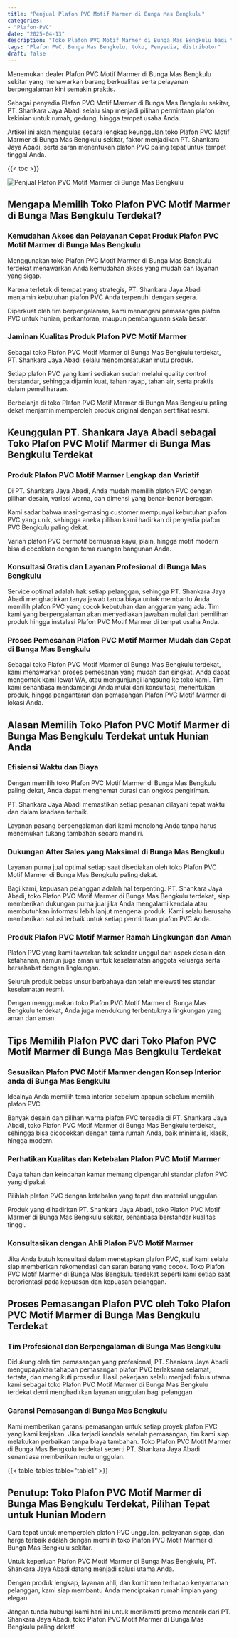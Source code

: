 ```yaml
---
title: "Penjual Plafon PVC Motif Marmer di Bunga Mas Bengkulu"
categories: 
- "Plafon-PVC"
date: "2025-04-13"
description: "Toko Plafon PVC Motif Marmer di Bunga Mas Bengkulu bagi tempat tinggal, kantor, serta gerai. Material berkualitas, pilihan motif, pilihan warna modern, beserta servis instalasi oleh tenaga ahli ahli serta kepastian resmi!|Jasa distribusi Plafon PVC Motif Marmer di Bunga Mas Bengkulu bagi keperluan tempat tinggal, office, maupun gerai, dengan produk berkualitas dan pemasangan oleh tim ahli serta jaminan resmi.|Alternatif Plafon PVC Motif Marmer di Bunga Mas Bengkulu yang terpercaya untuk hunian, kantor, serta toko, bersama produk unggulan dan pemasangan ditangani oleh tim profesional serta jaminan resmi.|Distribusi Plafon PVC Motif Marmer di Bunga Mas Bengkulu bagi hunian, kantor, serta ritel, dengan material unggulan dan pemasangan oleh tenaga ahli ahli, dilengkapi beserta garansi resmi.}"
tags: "Plafon PVC, Bunga Mas Bengkulu, toko, Penyedia, distributor"
draft: false
---
```


Menemukan dealer Plafon PVC Motif Marmer di Bunga Mas Bengkulu sekitar yang menawarkan barang berkualitas serta pelayanan berpengalaman kini semakin praktis.

Sebagai penyedia Plafon PVC Motif Marmer di Bunga Mas Bengkulu sekitar, PT. Shankara Jaya Abadi selalu siap menjadi pilihan permintaan plafon kekinian untuk rumah, gedung, hingga tempat usaha Anda.

Artikel ini akan mengulas secara lengkap keunggulan toko Plafon PVC Motif Marmer di Bunga Mas Bengkulu sekitar, faktor menjadikan PT. Shankara Jaya Abadi, serta saran menentukan plafon PVC paling tepat untuk tempat tinggal Anda.

{{< toc >}}

![Penjual Plafon PVC Motif Marmer di Bunga Mas Bengkulu](/images/Plafon-PVC/Penjual-Plafon-PVC-Motif-Marmer-di-Bunga-Mas-Bengkulu.png)


## Mengapa Memilih Toko Plafon PVC Motif Marmer di Bunga Mas Bengkulu Terdekat?

### Kemudahan Akses dan Pelayanan Cepat Produk Plafon PVC Motif Marmer di Bunga Mas Bengkulu

Menggunakan toko Plafon PVC Motif Marmer di Bunga Mas Bengkulu terdekat menawarkan Anda kemudahan akses yang mudah dan layanan yang sigap.

Karena terletak di tempat yang strategis, PT. Shankara Jaya Abadi menjamin kebutuhan plafon PVC Anda terpenuhi dengan segera.

Diperkuat oleh tim berpengalaman, kami menangani pemasangan plafon PVC untuk hunian, perkantoran, maupun pembangunan skala besar.

### Jaminan Kualitas Produk Plafon PVC Motif Marmer

Sebagai toko Plafon PVC Motif Marmer di Bunga Mas Bengkulu terdekat, PT. Shankara Jaya Abadi selalu menomorsatukan mutu produk.

Setiap plafon PVC yang kami sediakan sudah melalui quality control berstandar, sehingga dijamin kuat, tahan rayap, tahan air, serta praktis dalam pemeliharaan.

Berbelanja di toko Plafon PVC Motif Marmer di Bunga Mas Bengkulu paling dekat menjamin memperoleh produk original dengan sertifikat resmi.

## Keunggulan PT. Shankara Jaya Abadi sebagai Toko Plafon PVC Motif Marmer di Bunga Mas Bengkulu Terdekat

### Produk Plafon PVC Motif Marmer Lengkap dan Variatif

Di PT. Shankara Jaya Abadi, Anda mudah memilih plafon PVC dengan pilihan desain, variasi warna, dan dimensi yang benar-benar beragam.

Kami sadar bahwa masing-masing customer mempunyai kebutuhan plafon PVC yang unik, sehingga aneka pilihan kami hadirkan di penyedia plafon PVC Bengkulu paling dekat.

Varian plafon PVC bermotif bernuansa kayu, plain, hingga motif modern bisa dicocokkan dengan tema ruangan bangunan Anda.

### Konsultasi Gratis dan Layanan Profesional di Bunga Mas Bengkulu

Service optimal adalah hak setiap pelanggan, sehingga PT. Shankara Jaya Abadi menghadirkan tanya jawab tanpa biaya untuk membantu Anda memilih plafon PVC yang cocok kebutuhan dan anggaran yang ada. Tim kami yang berpengalaman akan menyediakan jawaban mulai dari pemilihan produk hingga instalasi Plafon PVC Motif Marmer di tempat usaha Anda.

### Proses Pemesanan Plafon PVC Motif Marmer Mudah dan Cepat di Bunga Mas Bengkulu

Sebagai toko Plafon PVC Motif Marmer di Bunga Mas Bengkulu terdekat, kami menawarkan proses pemesanan yang mudah dan singkat. Anda dapat mengontak kami lewat WA, atau mengunjungi langsung ke toko kami. Tim kami senantiasa mendampingi Anda mulai dari konsultasi, menentukan produk, hingga pengantaran dan pemasangan Plafon PVC Motif Marmer di lokasi Anda.

## Alasan Memilih Toko Plafon PVC Motif Marmer di Bunga Mas Bengkulu Terdekat untuk Hunian Anda

### Efisiensi Waktu dan Biaya

Dengan memilih toko Plafon PVC Motif Marmer di Bunga Mas Bengkulu paling dekat, Anda dapat menghemat durasi dan ongkos pengiriman.

PT. Shankara Jaya Abadi memastikan setiap pesanan dilayani tepat waktu dan dalam keadaan terbaik.

Layanan pasang berpengalaman dari kami menolong Anda tanpa harus menemukan tukang tambahan secara mandiri.

### Dukungan After Sales yang Maksimal di Bunga Mas Bengkulu

Layanan purna jual optimal setiap saat disediakan oleh toko Plafon PVC Motif Marmer di Bunga Mas Bengkulu paling dekat.

Bagi kami, kepuasan pelanggan adalah hal terpenting. PT. Shankara Jaya Abadi, toko Plafon PVC Motif Marmer di Bunga Mas Bengkulu terdekat, siap memberikan dukungan purna jual jika Anda mengalami kendala atau membutuhkan informasi lebih lanjut mengenai produk. Kami selalu berusaha memberikan solusi terbaik untuk setiap permintaan plafon PVC Anda.

### Produk Plafon PVC Motif Marmer Ramah Lingkungan dan Aman

Plafon PVC yang kami tawarkan tak sekadar unggul dari aspek desain dan ketahanan, namun juga aman untuk keselamatan anggota keluarga serta bersahabat dengan lingkungan.

Seluruh produk bebas unsur berbahaya dan telah melewati tes standar keselamatan resmi.

Dengan menggunakan toko Plafon PVC Motif Marmer di Bunga Mas Bengkulu terdekat, Anda juga mendukung terbentuknya lingkungan yang aman dan aman.

## Tips Memilih Plafon PVC dari Toko Plafon PVC Motif Marmer di Bunga Mas Bengkulu Terdekat

### Sesuaikan Plafon PVC Motif Marmer dengan Konsep Interior anda di Bunga Mas Bengkulu

Idealnya Anda memilih tema interior sebelum apapun sebelum memilih plafon PVC.

Banyak desain dan pilihan warna plafon PVC tersedia di PT. Shankara Jaya Abadi, toko Plafon PVC Motif Marmer di Bunga Mas Bengkulu terdekat, sehingga bisa dicocokkan dengan tema rumah Anda, baik minimalis, klasik, hingga modern.

### Perhatikan Kualitas dan Ketebalan Plafon PVC Motif Marmer

Daya tahan dan keindahan kamar memang dipengaruhi standar plafon PVC yang dipakai.

Pilihlah plafon PVC dengan ketebalan yang tepat dan material unggulan.

Produk yang dihadirkan PT. Shankara Jaya Abadi, toko Plafon PVC Motif Marmer di Bunga Mas Bengkulu sekitar, senantiasa berstandar kualitas tinggi.

### Konsultasikan dengan Ahli Plafon PVC Motif Marmer

Jika Anda butuh konsultasi dalam menetapkan plafon PVC, staf kami selalu siap memberikan rekomendasi dan saran barang yang cocok. Toko Plafon PVC Motif Marmer di Bunga Mas Bengkulu terdekat seperti kami setiap saat berorientasi pada kepuasan dan kepuasan pelanggan.

## Proses Pemasangan Plafon PVC oleh Toko Plafon PVC Motif Marmer di Bunga Mas Bengkulu Terdekat

### Tim Profesional dan Berpengalaman di Bunga Mas Bengkulu

Didukung oleh tim pemasangan yang profesional, PT. Shankara Jaya Abadi mengupayakan tahapan pemasangan plafon PVC terlaksana selamat, tertata, dan mengikuti prosedur. Hasil pekerjaan selalu menjadi fokus utama kami sebagai toko Plafon PVC Motif Marmer di Bunga Mas Bengkulu terdekat demi menghadirkan layanan unggulan bagi pelanggan.

### Garansi Pemasangan di Bunga Mas Bengkulu

Kami memberikan garansi pemasangan untuk setiap proyek plafon PVC yang kami kerjakan. Jika terjadi kendala setelah pemasangan, tim kami siap melakukan perbaikan tanpa biaya tambahan. Toko Plafon PVC Motif Marmer di Bunga Mas Bengkulu terdekat seperti PT. Shankara Jaya Abadi senantiasa memberikan mutu unggulan.

{{< table-tables table="table1" >}}

## Penutup: Toko Plafon PVC Motif Marmer di Bunga Mas Bengkulu Terdekat, Pilihan Tepat untuk Hunian Modern

Cara tepat untuk memperoleh plafon PVC unggulan, pelayanan sigap, dan harga terbaik adalah dengan memilih toko Plafon PVC Motif Marmer di Bunga Mas Bengkulu sekitar.

Untuk keperluan Plafon PVC Motif Marmer di Bunga Mas Bengkulu, PT. Shankara Jaya Abadi datang menjadi solusi utama Anda.

Dengan produk lengkap, layanan ahli, dan komitmen terhadap kenyamanan pelanggan, kami siap membantu Anda menciptakan rumah impian yang elegan.

Jangan tunda hubungi kami hari ini untuk menikmati promo menarik dari PT. Shankara Jaya Abadi, toko Plafon PVC Motif Marmer di Bunga Mas Bengkulu paling dekat!